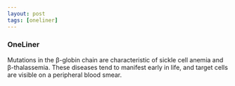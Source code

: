 ```yaml
---
layout: post
tags: [oneliner]
---
```



### OneLiner

Mutations in the β-globin chain are characteristic of sickle cell anemia and β-thalassemia. These diseases tend to manifest early in life, and target cells are visible on a peripheral blood smear.
